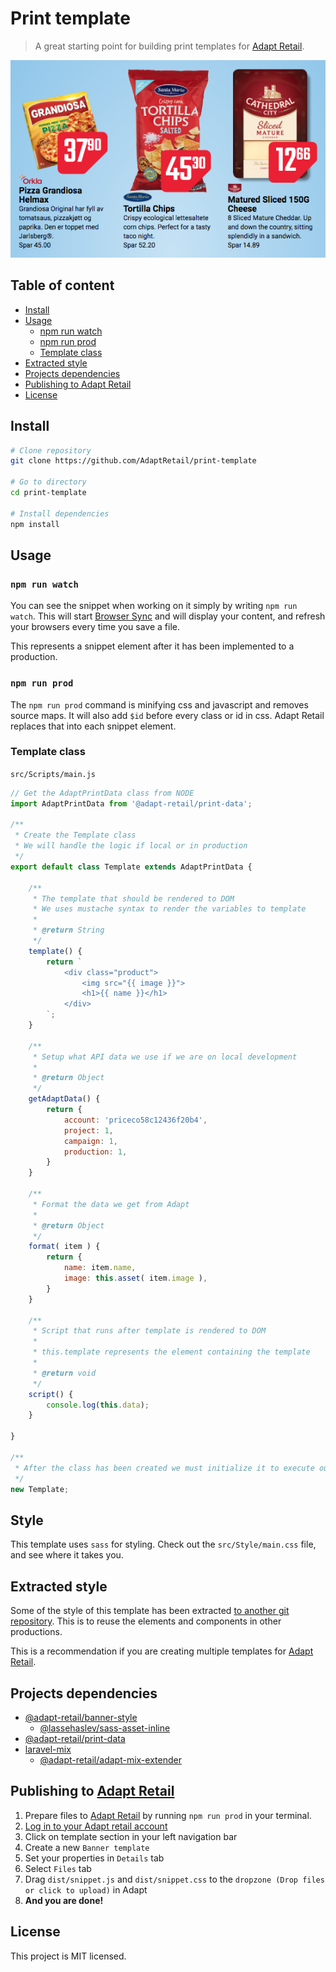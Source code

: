 # Print template
> A great starting point for building print templates for [Adapt Retail](https://adaptretail.com).

![Adapt outline production](/assets/screenshot.png)

## Table of content

- [Install](#install)
- [Usage](#usage)
    - [npm run watch](#npm-run-watch)
    - [npm run prod](#npm-run-prod)
    - [Template class](#template-class)
- [Extracted style](#extracted-style)
- [Projects dependencies](#projects-dependencies)
- [Publishing to Adapt Retail](#publishing-to-adapt-retail)
- [License](#license)

<a name="install"></a>
## Install

```bash
# Clone repository
git clone https://github.com/AdaptRetail/print-template

# Go to directory
cd print-template

# Install dependencies
npm install 
```

<a name="usage"></a>
## Usage

<a name="npm-run-watch"></a>
### `npm run watch`
You can see the snippet when working on it simply by writing `npm run watch`.
This will start [Browser Sync](https://www.browsersync.io/) and will display your content, and refresh your browsers every time you save a file.

This represents a snippet element after it has been implemented to a production.

<a name="npm-run-prod"></a>
### `npm run prod`
The `npm run prod` command is minifying css and javascript and removes source maps.
It will also add `$id` before every class or id in css. Adapt Retail replaces that into each snippet element.

<a name="template-class"></a>
### Template class

`src/Scripts/main.js`

```js
// Get the AdaptPrintData class from NODE
import AdaptPrintData from '@adapt-retail/print-data';

/**
 * Create the Template class
 * We will handle the logic if local or in production
 */
export default class Template extends AdaptPrintData {

    /**
     * The template that should be rendered to DOM
     * We uses mustache syntax to render the variables to template
     *
     * @return String
     */
    template() {
        return `
            <div class="product">
                <img src="{{ image }}">
                <h1>{{ name }}</h1>
            </div>
        `;
    }

    /**
     * Setup what API data we use if we are on local development
     *
     * @return Object
     */
    getAdaptData() {
        return {
            account: 'priceco58c12436f20b4',
            project: 1,
            campaign: 1,
            production: 1,
        }
    }

    /**
     * Format the data we get from Adapt
     *
     * @return Object
     */
    format( item ) {
        return {
            name: item.name,
            image: this.asset( item.image ),
        }
    }

    /**
     * Script that runs after template is rendered to DOM
     *
     * this.template represents the element containing the template
     *
     * @return void
     */
    script() {
        console.log(this.data);
    }

}

/**
 * After the class has been created we must initialize it to execute our code
 */
new Template;
```

<a name="style"></a>
## Style

This template uses `sass` for styling.
Check out the `src/Style/main.css` file, and see where it takes you.

<a name="extracted-style"></a>
## Extracted style

Some of the style of this template has been extracted [to another git repository](https://github.com/AdaptRetail/priceco-style).
This is to reuse the elements and components in other productions.

This is a recommendation if you are creating multiple templates for [Adapt Retail](https://adaptretail.com).

<a name="projects-dependencies"></a>
## Projects dependencies
- [@adapt-retail/banner-style](https://github.com/AdaptRetail/banner-style)
    - [@lassehaslev/sass-asset-inline](https://github.com/LasseHaslev/sass-asset-inliner)
- [@adapt-retail/print-data](https://github.com/AdaptRetail/print-data)
- [laravel-mix](https://github.com/JeffreyWay/laravel-mix)
    - [@adapt-retail/adapt-mix-extender](https://github.com/AdaptRetail/adapt-mix-extender)

<a name="publishing-to-adapt-retail"></a>
## Publishing to [Adapt Retail](https://adaptretail.com)

1. Prepare files to [Adapt Retail](https://adaptretail.com) by running `npm run prod` in your terminal.
1. [Log in to your Adapt retail account](https://app.adaptretail.com/signup_login.php?task=login)
1. Click on template section in your left navigation bar
1. Create a new `Banner template`
1. Set your properties in `Details` tab
1. Select `Files` tab
1. Drag `dist/snippet.js` and `dist/snippet.css` to the `dropzone (Drop files or click to upload)` in Adapt
1. **And you are done!**

<a name="license"></a>
## License

This project is MIT licensed.

